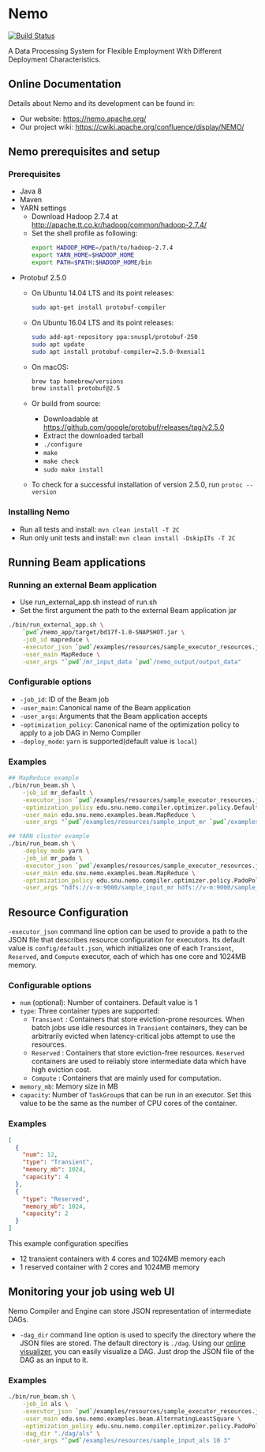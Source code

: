 # Nemo

[![Build Status](https://travis-ci.org/apache/incubator-nemo.svg?branch=master)](https://travis-ci.org/apache/incubator-nemo)

A Data Processing System for Flexible Employment With Different Deployment Characteristics.

## Online Documentation

Details about Nemo and its development can be found in:
* Our website: https://nemo.apache.org/
* Our project wiki: https://cwiki.apache.org/confluence/display/NEMO/

## Nemo prerequisites and setup

### Prerequisites
* Java 8
* Maven
* YARN settings
    * Download Hadoop 2.7.4 at http://apache.tt.co.kr/hadoop/common/hadoop-2.7.4/
    * Set the shell profile as following:
        ```bash
        export HADOOP_HOME=/path/to/hadoop-2.7.4
        export YARN_HOME=$HADOOP_HOME
        export PATH=$PATH:$HADOOP_HOME/bin
        ```
* Protobuf 2.5.0
    * On Ubuntu 14.04 LTS and its point releases:

      ```bash
      sudo apt-get install protobuf-compiler
      ```

    * On Ubuntu 16.04 LTS and its point releases:

      ```bash
      sudo add-apt-repository ppa:snuspl/protobuf-250
      sudo apt update
      sudo apt install protobuf-compiler=2.5.0-9xenial1
      ```

    * On macOS:

      ```bash
      brew tap homebrew/versions
      brew install protobuf@2.5
      ```

    * Or build from source:

      * Downloadable at https://github.com/google/protobuf/releases/tag/v2.5.0
      * Extract the downloaded tarball
      * `./configure`
      * `make`
      * `make check`
      * `sudo make install`

    *  To check for a successful installation of version 2.5.0, run `protoc --version`

### Installing Nemo
* Run all tests and install: `mvn clean install -T 2C`
* Run only unit tests and install: `mvn clean install -DskipITs -T 2C`

## Running Beam applications
### Running an external Beam application
* Use run_external_app.sh instead of run.sh
* Set the first argument the path to the external Beam application jar

```bash
./bin/run_external_app.sh \
    `pwd`/nemo_app/target/bd17f-1.0-SNAPSHOT.jar \
    -job_id mapreduce \
    -executor_json `pwd`/examples/resources/sample_executor_resources.json \
    -user_main MapReduce \
    -user_args "`pwd`/mr_input_data `pwd`/nemo_output/output_data"
```

### Configurable options
* `-job_id`: ID of the Beam job
* `-user_main`: Canonical name of the Beam application
* `-user_args`: Arguments that the Beam application accepts
* `-optimization_policy`: Canonical name of the optimization policy to apply to a job DAG in Nemo Compiler
* `-deploy_mode`: `yarn` is supported(default value is `local`)

### Examples
```bash
## MapReduce example
./bin/run_beam.sh \
	-job_id mr_default \
	-executor_json `pwd`/examples/resources/sample_executor_resources.json \
	-optimization_policy edu.snu.nemo.compiler.optimizer.policy.DefaultPolicy \
	-user_main edu.snu.nemo.examples.beam.MapReduce \
	-user_args "`pwd`/examples/resources/sample_input_mr `pwd`/examples/resources/sample_output_mr"

## YARN cluster example
./bin/run_beam.sh \
	-deploy_mode yarn \
  	-job_id mr_pado \
	-executor_json `pwd`/examples/resources/sample_executor_resources.json \
  	-user_main edu.snu.nemo.examples.beam.MapReduce \
  	-optimization_policy edu.snu.nemo.compiler.optimizer.policy.PadoPolicy \
  	-user_args "hdfs://v-m:9000/sample_input_mr hdfs://v-m:9000/sample_output_mr"
```
## Resource Configuration
`-executor_json` command line option can be used to provide a path to the JSON file that describes resource configuration for executors. Its default value is `config/default.json`, which initializes one of each `Transient`, `Reserved`, and `Compute` executor, each of which has one core and 1024MB memory.

### Configurable options
* `num` (optional): Number of containers. Default value is 1
* `type`:  Three container types are supported:
  * `Transient` : Containers that store eviction-prone resources. When batch jobs use idle resources in `Transient` containers, they can be arbitrarily evicted when latency-critical jobs attempt to use the resources.
  * `Reserved` : Containers that store eviction-free resources. `Reserved` containers are used to reliably store intermediate data which have high eviction cost.
  * `Compute` : Containers that are mainly used for computation.
* `memory_mb`: Memory size in MB
* `capacity`: Number of `TaskGroup`s that can be run in an executor. Set this value to be the same as the number of CPU cores of the container.

### Examples
```json
[
  {
    "num": 12,
    "type": "Transient",
    "memory_mb": 1024,
    "capacity": 4
  },
  {
    "type": "Reserved",
    "memory_mb": 1024,
    "capacity": 2
  }
]
```

This example configuration specifies
* 12 transient containers with 4 cores and 1024MB memory each
* 1 reserved container with 2 cores and 1024MB memory

## Monitoring your job using web UI
Nemo Compiler and Engine can store JSON representation of intermediate DAGs.
* `-dag_dir` command line option is used to specify the directory where the JSON files are stored. The default directory is `./dag`.
  Using our [online visualizer](https://service.jangho.io/nemo-dag/), you can easily visualize a DAG. Just drop the JSON file of the DAG as an input to it.

### Examples
```bash
./bin/run_beam.sh \
	-job_id als \
	-executor_json `pwd`/examples/resources/sample_executor_resources.json \
  	-user_main edu.snu.nemo.examples.beam.AlternatingLeastSquare \
  	-optimization_policy edu.snu.nemo.compiler.optimizer.policy.PadoPolicy \
  	-dag_dir "./dag/als" \
  	-user_args "`pwd`/examples/resources/sample_input_als 10 3"
```
